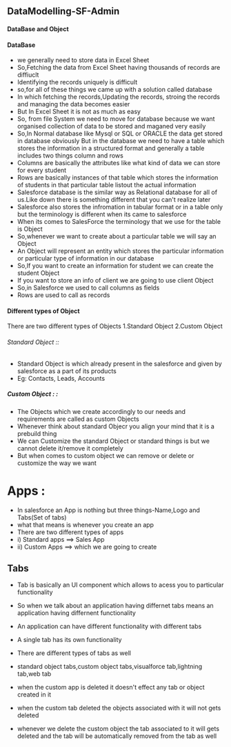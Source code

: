 ## DataModelling-SF-Admin
#### DataBase and Object
#### DataBase
- we generally need to store data in Excel Sheet
- So,Fetching the data from Excel Sheet having thousands of records are diffiuclt
- Identifying the records uniquely is difficult
- so,for all of these things we came up with a solution called database
- In which fetching the records,Updating the records, stroing the records and managing the data becomes easier
- But In Excel Sheet it is not as much as easy
- So, from file System we need to move for database because we want organised collection of data to be stored and maganed very easily
- So,In Normal database like Mysql or SQL or ORACLE the data get stored in database obviously But in the database we need to have a table which stores the information in a 
   structured format and generally a table includes two things column and rows
- Columns are basically the attributes like what kind of data we can store for every student
- Rows are basically instances of that table which stores the information  of students in that particular table  listout the actual information
- Salesforce database is the similar way as Relational database for all of us.Like down there is something different that you can't realize later
- Salesforce also stores the infromation in tabular format or in a table only but the terminology is different when its came to salesforce
- When its comes to SalesForce the terminology that we use for the table is Object
- So,whenever we want to create about a particular table we will say an Object
- An Object will represent an entity which stores the particular information or particular type of information in our database
- So,If you want to create an information for student we can create the student Object
- If you want to store an info of client we are going to use client Object
- So,in Salesforce we used to call columns as fields
- Rows are used to call as records
#### Different types of Object
There are two different types of Objects
1.Standard Object
2.Custom Object

###### Standard Object ::
- Standard Object is which already present in the salesforce and given by salesforce as a part of its products
- Eg: Contacts, Leads, Accounts

##### Custom Object : :
- The Objects which we create accordingly to our needs and requirements are called as custom Objects
- Whenever think about standard Objecr you align your mind that it is a prebuild thing
- We can Customize the standard Object or standard things is but we cannot delete it/remove it completely
- But when comes to custom object we can remove or delete or customize the way we want

# Apps :

- In salesforce an App is nothing but three things-Name,Logo and Tabs(Set of tabs)
- what that means is whenever you create an app
- There are two different types of apps
- i) Standard apps ==> Sales App
- ii) Custom Apps ==> which we are going to create

## Tabs
- Tab is basically an UI component which allows to acess you to particular functionality
- So when we talk about an application having differnet tabs means an application having differnent functionality
- An application can have different functionality with different tabs
- A single tab has its own functionality
- There are different types of tabs as well
- standard object tabs,custom object tabs,visualforce tab,lightning tab,web tab

- when the  custom app is deleted it doesn't effect any tab or object created in it
- when the custom tab deleted the objects associated with it will not gets deleted
- whenever we delete the custom object the tab associated to it will gets deleted and the tab will be automatically removed from the tab as well
